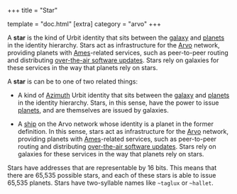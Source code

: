 +++
title = "Star"

template = "doc.html"
[extra]
category = "arvo"
+++

A **star** is the kind of Urbit identity that sits between the [galaxy](../galaxy) and [planets](../planet) in the identity hierarchy. Stars act as infrastructure for the [Arvo](../arvo) network, providing planets with [Ames](../ames)-related services, such as peer-to-peer routing and distributing [over-the-air software updates](../ota-updates). Stars rely on galaxies for these services in the way that planets rely on stars.

A **star** is can be to one of two related things:

- A kind of [Azimuth](../azimuth) Urbit identity that sits between the [galaxy](../galaxy) and [planets](../planet) in the identity hierarchy.  Stars, in this sense, have the power to issue [planets](../moon), and are themselves are issued by galaxies.

- A [ship](../ship) on the Arvo network whose identity is a planet in the former definition. In this sense, stars act as infrastructure for the [Arvo](../arvo) network, providing planets with [Ames](../ames)-related services, such as peer-to-peer routing and distributing [over-the-air software updates](../ota-updates). Stars rely on galaxies for these services in the way that planets rely on stars.

Stars have addresses that are representable by 16 bits. This means that there are 65,535 possible stars, and each of these stars is able to issue 65,535 planets. Stars have two-syllable names like `~taglux` or `~hallet`.
